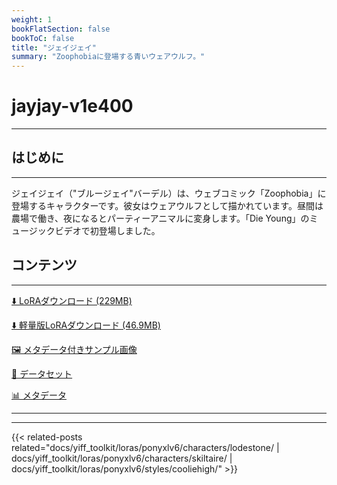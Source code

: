 ```yaml
---
weight: 1
bookFlatSection: false
bookToC: false
title: "ジェイジェイ"
summary: "Zoophobiaに登場する青いウェアウルフ。"
---
```


<!--markdownlint-disable MD025 MD033 -->

# jayjay-v1e400

---

## はじめに

---

ジェイジェイ（"ブルージェイ"バーデル）は、ウェブコミック「Zoophobia」に登場するキャラクターです。彼女はウェアウルフとして描かれています。昼間は農場で働き、夜になるとパーティーアニマルに変身します。「Die Young」のミュージックビデオで初登場しました。

## コンテンツ

---

[⬇️ LoRAダウンロード (229MB)](https://huggingface.co/k4d3/yiff_toolkit/resolve/main/ponyxl_loras/jayjay-v1e400.safetensors?download=true)

[⬇️ 軽量版LoRAダウンロード (46.9MB)](https://huggingface.co/k4d3/yiff_toolkit/resolve/main/ponyxl_loras_shrunk_2/jayjay-v1e400_frockpt1_th-3.55.safetensors?download=true)

[🖼️ メタデータ付きサンプル画像](https://huggingface.co/k4d3/yiff_toolkit/tree/main/static/{})

[📐 データセット](<https://huggingface.co/datasets/k4d3/furry/tree/main/jayjay_(zoophobia)>)

[📊 メタデータ](https://huggingface.co/k4d3/yiff_toolkit/raw/main/ponyxl_loras/jayjay-v1e400.json)

---

---

{{< related-posts related="docs/yiff_toolkit/loras/ponyxlv6/characters/lodestone/ | docs/yiff_toolkit/loras/ponyxlv6/characters/skiltaire/ | docs/yiff_toolkit/loras/ponyxlv6/styles/cooliehigh/" >}}
